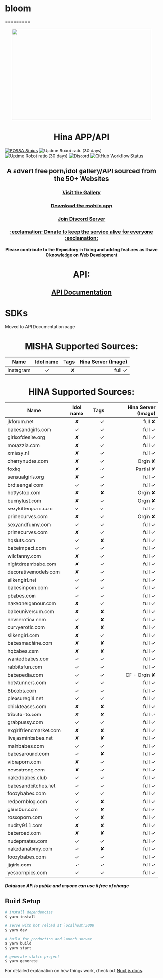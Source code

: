 
# bloom
=========
<a href="https://app.ixil.cc">
   <p align="center">
      <img width="460" height="300" src="https://repository-images.githubusercontent.com/270517085/193a0f80-c07a-11ea-8164-c6cfb5cd92d0" />  
   </p>
</a>

<h1 align="center">
  Hina APP/API
  
</h1>

[![FOSSA Status](https://app.fossa.com/api/projects/git%2Bgithub.com%2Fixilia%2Fhina.svg?type=small)](https://app.fossa.com/projects/git%2Bgithub.com%2Fixilia%2Fhina?ref=badge_small) ![Uptime Robot ratio (30 days)](https://img.shields.io/uptimerobot/ratio/m785771901-f2303c39f2f953cb089f79de?label=Web%20APP%20Uptime&style=for-the-badge) ![Uptime Robot ratio (30 days)](https://img.shields.io/uptimerobot/ratio/m785740725-973cd330b847899dc0fbd6d2?label=API%20Uptime&style=for-the-badge) ![Discord](https://img.shields.io/discord/740741623389880380?color=%23005cb2&label=Discord&style=for-the-badge) ![GitHub Workflow Status](https://img.shields.io/github/workflow/status/ixilia/hina/test?style=for-the-badge)

<h2 align="center">
  A advert free porn/idol gallery/API sourced from the 50+ Websites
</h2>

<h3 align="center"  >
  <a href="https://app.ixil.cc">Visit the Gallery</a>
</h3>

<h3 align="center"  >
  <a href="https://github.com/RobbWatershed/GalleryCherry">Download the mobile app</a>
</h3>

<h3 align="center"  >
  <a href="https://discord.gg/TR7BS5z"> Join Discord Server</a>
</h3>

<h3 align="center"  >
  <a href="https://patreon.com/bloom_services"> :exclamation: Donate to keep the service alive for everyone :exclamation:</a>
</h3>

<h4 align="center">
  Please contribute to the Repository in fixing and adding features as I have 0 knowledge on Web Development 
</h4>

<h1 align="center">
  API:
</h1>
  <h2 align="center">
  <a href="https://rapidapi.com/Assintates/api/bloom-hina">API Documentation</a>   
  </h2>
  <h1>
    SDKs
  </h1>
  
Moved to API Documentation page 
 
 
 <h1 align="center">
  MISHA  Supported Sources: 
</h1>

| Name                  |  Idol name  | Tags  |  Hina Server (Image) |
| --------------------- |:-----------:| -----:|  -------------------:| 
| Instagram             |   ✓         |   ✘  |           full  ✓    |
 
 
<h1 align="center">
  HINA  Supported Sources: 
</h1>

| Name                  |  Idol name  | Tags  |  Hina Server (Image) |
| --------------------- |:-----------:| -----:|  -------------------:| 
| jkforum.net           |   ✘         |   ✓  |           full  ✘    |
| babesandgirls.com     |   ✓         |   ✓  |           full  ✓    |
| girlsofdesire.org     |   ✘         |   ✓  |           full  ✓    |
| morazzia.com          |   ✘         |   ✓  |           full  ✓    |
| xmissy.nl             |   ✘         |   ✓  |           full  ✓    |
| cherrynudes.com       |   ✘         |   ✓  |           Orgin  ✘   |
| foxhq                 |   ✘         |   ✓  |           Partial  ✘ |
| sensualgirls.org      |   ✘         |   ✓  |           full  ✓    |
| brdteengal.com        |   ✓         |   ✓  |           full   ✓   |
| hottystop.com         |   ✘         |   ✘  |           Orgin  ✘   |
| bunnylust.com         |   ✘         |   ✓  |           Orgin  ✘   |
| sexykittenporn.com    |   ✓         |   ✓  |           full  ✓    |
| primecurves.com       |   ✘         |   ✓  |           Orgin  ✘   |
| sexyandfunny.com      |   ✓         |   ✓  |           full   ✓   |
| primecurves.com       |   ✘         |   ✓  |           full   ✓   |
| hqsluts.com           |   ✓         |   ✘  |           full   ✓   |
| babeimpact.com        |   ✓         |   ✓  |           full   ✓   |
| wildfanny.com         |   ✘         |   ✓  |           full   ✓   |
| nightdreambabe.com    |   ✘         |   ✓  |           full   ✓   |
| decorativemodels.com  |   ✘         |   ✓  |           full   ✓   |
| silkengirl.net        |   ✓         |   ✓  |           full   ✓   |
| babesinporn.com       |   ✓         |   ✓  |           full   ✓   |
| pbabes.com            |   ✓         |   ✓  |           full   ✓   |
| nakedneighbour.com    |   ✘         |   ✓  |           full   ✓   |
| babeuniversum.com     |   ✘         |   ✘  |           full   ✓   |
| novoerotica.com       |   ✓         |   ✘  |           full   ✓   |
| curvyerotic.com       |   ✘         |   ✘  |           full   ✓   |
| silkengirl.com        |   ✘         |   ✓  |           full   ✓   |
| babesmachine.com      |   ✘         |   ✘  |           full   ✓   |
| hqbabes.com           |   ✘         |   ✘  |           full   ✓   |
| wantedbabes.com       |   ✓         |   ✓  |           full   ✓   |
| rabbitsfun.com        |   ✓         |   ✓  |           full   ✓   |
| babepedia.com         |   ✓         |   ✓  |    CF -   Orgin  ✘   |
| hotstunners.com       |   ✓         |   ✓  |           full   ✓   |
| 8boobs.com            |   ✓         |   ✓  |           full   ✓   |
| pleasuregirl.net      |   ✓         |   ✓  |           full   ✓   |
| chickteases.com       |   ✘         |   ✘  |           full   ✓   |
| tribute-to.com        |   ✘         |   ✘  |           full   ✓   |
| grabpussy.com         |   ✓         |   ✓  |           full   ✓   |
| exgirlfriendmarket.com|   ✘         |   ✘  |           full   ✓   |
| livejasminbabes.net   |   ✘         |   ✘  |           full   ✓   |
| mainbabes.com         |   ✓         |   ✓  |           full   ✓   |
| babesaround.com       |   ✓         |   ✘  |           full   ✓   |
| vibraporn.com         |   ✘         |   ✓  |           full   ✓   |
| novostrong.com        |   ✘         |   ✓  |           full   ✓   |
| nakedbabes.club       |   ✓         |   ✓  |           full   ✓   |
| babesandbitches.net   |   ✓         |   ✓  |           full   ✓   |
| fooxybabes.com        |   ✓         |   ✓  |           full   ✓   |
| redpornblog.com       |   ✓         |   ✘  |           full   ✓   |
| glam0ur.com           |   ✓         |   ✘  |           full   ✓   |
| rossoporn.com         |   ✓         |   ✘  |           full   ✓   |
| nudity911.com         |   ✘         |   ✘  |           full   ✓   |
| baberoad.com          |   ✘         |   ✘  |           full   ✓   |
| nudepmates.com        |   ✓         |   ✓  |           full   ✓   |
| nakedanatomy.com      |   ✓         |   ✘  |           full   ✓   |
| fooxybabes.com        |   ✓         |   ✓  |           full   ✓   |
| jjgirls.com           |   ✓         |   ✓  |           full   ✓   |
| yespornpics.com       |   ✓         |   ✓  |           full   ✓   |


##### Database API is public and anyone can use it free of charge 



## Build Setup

```bash
# install dependencies
$ yarn install

# serve with hot reload at localhost:3000
$ yarn dev

# build for production and launch server
$ yarn build
$ yarn start

# generate static project
$ yarn generate
```

For detailed explanation on how things work, check out [Nuxt.js docs](https://nuxtjs.org).
